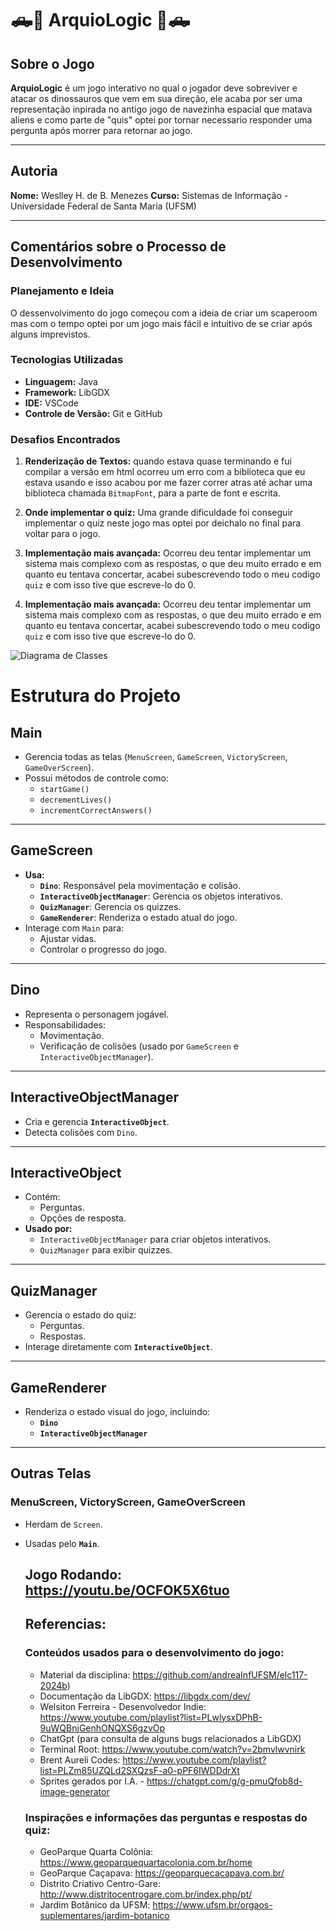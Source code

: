 # 🛻🦖 ArquioLogic 🦖🛻

## Sobre o Jogo
**ArquioLogic** é um jogo interativo no qual o jogador deve sobreviver e atacar os dinossauros que vem em sua direção, ele acaba por ser uma representação inpirada no antigo jogo de navezinha espacial que matava aliens e como parte de "quis" optei por tornar necessario responder uma pergunta após morrer para retornar ao jogo.

---

## Autoria
**Nome:** Weslley H. de B. Menezes
**Curso:** Sistemas de Informação - Universidade Federal de Santa Maria (UFSM)

---

## Comentários sobre o Processo de Desenvolvimento
### Planejamento e Ideia
O dessenvolvimento do jogo começou com a ideia de criar um scaperoom mas com o tempo optei por um jogo mais fácil e intuitivo de se criar após alguns imprevistos.

### Tecnologias Utilizadas
- **Linguagem:** Java
- **Framework:** LibGDX
- **IDE:** VSCode
- **Controle de Versão:** Git e GitHub

### Desafios Encontrados
1. **Renderização de Textos:** 
   quando estava quase terminando e fui compilar a versão em html ocorreu um erro com a biblioteca que eu estava usando e isso acabou por me fazer correr atras até achar uma biblioteca chamada `BitmapFont`, para a parte de font e escrita.
2. **Onde implementar o quiz:**
   Uma grande dificuldade foi conseguir implementar o quiz neste jogo mas optei por deichalo no final para voltar para o jogo.
3. **Implementação mais avançada:**
   Ocorreu deu tentar implementar um sistema mais complexo com as respostas, o que deu muito errado e em quanto eu tentava concertar, acabei subescrevendo todo o meu codigo `quiz` e com isso tive que escreve-lo do 0.
   
4. **Implementação mais avançada:**
   Ocorreu deu tentar implementar um sistema mais complexo com as respostas, o que deu muito errado e em quanto eu tentava concertar, acabei subescrevendo todo o meu codigo `quiz` e com isso tive que escreve-lo do 0.


![Diagrama de Classes](diagrama1.png)

# Estrutura do Projeto

## **Main**
- Gerencia todas as telas (`MenuScreen`, `GameScreen`, `VictoryScreen`, `GameOverScreen`).
- Possui métodos de controle como:
  - `startGame()`
  - `decrementLives()`
  - `incrementCorrectAnswers()`

---

## **GameScreen**
- **Usa:**
  - **`Dino`**: Responsável pela movimentação e colisão.
  - **`InteractiveObjectManager`**: Gerencia os objetos interativos.
  - **`QuizManager`**: Gerencia os quizzes.
  - **`GameRenderer`**: Renderiza o estado atual do jogo.
- Interage com `Main` para:
  - Ajustar vidas.
  - Controlar o progresso do jogo.

---

## **Dino**
- Representa o personagem jogável.
- Responsabilidades:
  - Movimentação.
  - Verificação de colisões (usado por `GameScreen` e `InteractiveObjectManager`).

---

## **InteractiveObjectManager**
- Cria e gerencia **`InteractiveObject`**.
- Detecta colisões com `Dino`.

---

## **InteractiveObject**
- Contém:
  - Perguntas.
  - Opções de resposta.
- **Usado por:**
  - `InteractiveObjectManager` para criar objetos interativos.
  - `QuizManager` para exibir quizzes.

---

## **QuizManager**
- Gerencia o estado do quiz:
  - Perguntas.
  - Respostas.
- Interage diretamente com **`InteractiveObject`**.

---

## **GameRenderer**
- Renderiza o estado visual do jogo, incluindo:
  - **`Dino`**
  - **`InteractiveObjectManager`**

---

## **Outras Telas**
### **MenuScreen**, **VictoryScreen**, **GameOverScreen**
- Herdam de `Screen`.
- Usadas pelo **`Main`**.

   ## Jogo Rodando: https://youtu.be/OCFOK5X6tuo



   ## Referencias:
   ### Conteúdos usados para o desenvolvimento do jogo:
   - Material da disciplina: https://github.com/andreaInfUFSM/elc117-2024b)
   - Documentação da LibGDX: https://libgdx.com/dev/
   - Welsiton Ferreira - Desenvolvedor Indie: https://www.youtube.com/playlist?list=PLwlysxDPhB-9uWQBnjGenhONQXS6gzvOp
   - ChatGpt (para consulta de alguns bugs relacionados a LibGDX)
   - Terminal Root: https://www.youtube.com/watch?v=2bmvlwvnirk
   - Brent Aureli Codes: https://www.youtube.com/playlist?list=PLZm85UZQLd2SXQzsF-a0-pPF6IWDDdrXt
   - Sprites gerados por I.A. - https://chatgpt.com/g/g-pmuQfob8d-image-generator

   ### Inspirações e informações das perguntas e respostas do quiz:
   - GeoParque Quarta Colônia: https://www.geoparquequartacolonia.com.br/home
   - GeoParque Caçapava: https://geoparquecacapava.com.br/
   - Distrito Criativo Centro-Gare: http://www.distritocentrogare.com.br/index.php/pt/
   - Jardim Botânico da UFSM: https://www.ufsm.br/orgaos-suplementares/jardim-botanico
